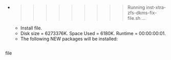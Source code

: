 * >>>>>>>>> Running inst-xtra-zfs-dkms-fix-file.sh ...
  * Install file.
  * Disk size = 6273376K. Space Used = 6180K. Runtime = 00:00:00:01.
  * The following NEW packages will be installed:
  ```bash
file
  ```
